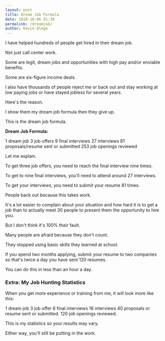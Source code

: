```yaml
--- 
layout: post 
title: Dream Job Formula
date: 2018-10-06 01:38
permalink: /dreamjob/ 
author: Kevin Olega 
--- 
```

I have helped hundreds of people get hired in their dream job. 

Not just call center work. 

Some are legit, dream jobs and opportunities with high pay and/or enviable benefits. 

Some are six-figure income deals. 

I also have thousands of people reject me or back out and stay working at low paying jobs or have stayed jobless for several years.

Here's the reason.

I show them my dream job formula then they give up.

This is the dream job formula.

**Dream Job Formula:**

1 dream job
3 job offers
9 final interviews
27 interviews
81 proposals/resume sent or submitted
253 job openings reviewed

Let me explain.

To get three job offers, you need to reach the final interview nine times.

To get to nine final interviews, you'll need to attend around 27 interviews.

To get your interviews, you need to submit your resume 81 times.

People back out because this takes work.

It's a lot easier to complain about your situation and how hard it is to get a job than to actually meet 30 people to present them the opportunity to hire you.

But I don't think it's 100% their fault.

Many people are afraid because they don't count.

They stopped using basic skills they learned at school.

If you spend two months applying, submit your resume to two companies so that's twice a day you have sent 120 resumes.

You can do this in less than an hour a day.

### Extra: My Job Hunting Statistics

When you get more experience or training from me, it will look more like this:

1 dream job
3 job offer
6 final interviews
16 interviews
40 proposals or resume sent or submitted.
120 job openings reviewed.

This is my statistics so your results may vary.

Either way, you'll still be putting in the work.




